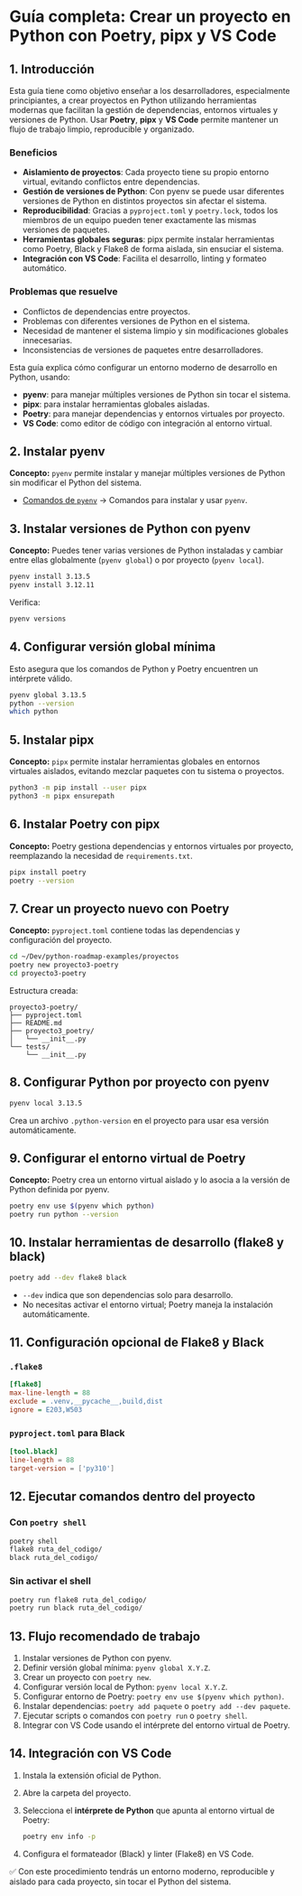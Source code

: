 # Guía completa: Crear un proyecto en Python con Poetry, pipx y VS Code

## 1. Introducción

Esta guía tiene como objetivo enseñar a los desarrolladores, especialmente principiantes, a crear proyectos en Python utilizando herramientas modernas que facilitan la gestión de dependencias, entornos virtuales y versiones de Python. Usar **Poetry**, **pipx** y **VS Code** permite mantener un flujo de trabajo limpio, reproducible y organizado.

### Beneficios

- **Aislamiento de proyectos**: Cada proyecto tiene su propio entorno virtual, evitando conflictos entre dependencias.
- **Gestión de versiones de Python**: Con pyenv se puede usar diferentes versiones de Python en distintos proyectos sin afectar el sistema.
- **Reproducibilidad**: Gracias a `pyproject.toml` y `poetry.lock`, todos los miembros de un equipo pueden tener exactamente las mismas versiones de paquetes.
- **Herramientas globales seguras**: pipx permite instalar herramientas como Poetry, Black y Flake8 de forma aislada, sin ensuciar el sistema.
- **Integración con VS Code**: Facilita el desarrollo, linting y formateo automático.

### Problemas que resuelve

- Conflictos de dependencias entre proyectos.
- Problemas con diferentes versiones de Python en el sistema.
- Necesidad de mantener el sistema limpio y sin modificaciones globales innecesarias.
- Inconsistencias de versiones de paquetes entre desarrolladores.

Esta guía explica cómo configurar un entorno moderno de desarrollo en Python, usando:

- **pyenv**: para manejar múltiples versiones de Python sin tocar el sistema.
- **pipx**: para instalar herramientas globales aisladas.
- **Poetry**: para manejar dependencias y entornos virtuales por proyecto.
- **VS Code**: como editor de código con integración al entorno virtual.

## 2. Instalar pyenv

**Concepto:** `pyenv` permite instalar y manejar múltiples versiones de Python sin modificar el Python del sistema.

- [Comandos de `pyenv`](./01_01_pyenv-commands.md) → Comandos para instalar y usar `pyenv`.

## 3. Instalar versiones de Python con pyenv

**Concepto:** Puedes tener varias versiones de Python instaladas y cambiar entre ellas globalmente (`pyenv global`) o por proyecto (`pyenv local`).

```bash
pyenv install 3.13.5
pyenv install 3.12.11
```

Verifica:

```bash
pyenv versions
```

## 4. Configurar versión global mínima

Esto asegura que los comandos de Python y Poetry encuentren un intérprete válido.

```bash
pyenv global 3.13.5
python --version
which python
```

## 5. Instalar pipx

**Concepto:** `pipx` permite instalar herramientas globales en entornos virtuales aislados, evitando mezclar paquetes con tu sistema o proyectos.

```bash
python3 -m pip install --user pipx
python3 -m pipx ensurepath
```

## 6. Instalar Poetry con pipx

**Concepto:** Poetry gestiona dependencias y entornos virtuales por proyecto, reemplazando la necesidad de `requirements.txt`.

```bash
pipx install poetry
poetry --version
```

## 7. Crear un proyecto nuevo con Poetry

**Concepto:** `pyproject.toml` contiene todas las dependencias y configuración del proyecto.

```bash
cd ~/Dev/python-roadmap-examples/proyectos
poetry new proyecto3-poetry
cd proyecto3-poetry
```

Estructura creada:

```text
proyecto3-poetry/
├── pyproject.toml
├── README.md
├── proyecto3_poetry/
│   └── __init__.py
└── tests/
    └── __init__.py
```

## 8. Configurar Python por proyecto con pyenv

```bash
pyenv local 3.13.5
```

Crea un archivo `.python-version` en el proyecto para usar esa versión automáticamente.

## 9. Configurar el entorno virtual de Poetry

**Concepto:** Poetry crea un entorno virtual aislado y lo asocia a la versión de Python definida por pyenv.

```bash
poetry env use $(pyenv which python)
poetry run python --version
```

## 10. Instalar herramientas de desarrollo (flake8 y black)

```bash
poetry add --dev flake8 black
```

- `--dev` indica que son dependencias solo para desarrollo.  
- No necesitas activar el entorno virtual; Poetry maneja la instalación automáticamente.

## 11. Configuración opcional de Flake8 y Black

### `.flake8`

```ini
[flake8]
max-line-length = 88
exclude = .venv,__pycache__,build,dist
ignore = E203,W503
```

### `pyproject.toml` para Black

```toml
[tool.black]
line-length = 88
target-version = ['py310']
```

## 12. Ejecutar comandos dentro del proyecto

### Con `poetry shell`

```bash
poetry shell
flake8 ruta_del_codigo/
black ruta_del_codigo/
```

### Sin activar el shell

```bash
poetry run flake8 ruta_del_codigo/
poetry run black ruta_del_codigo/
```

## 13. Flujo recomendado de trabajo

1. Instalar versiones de Python con pyenv.  
2. Definir versión global mínima: `pyenv global X.Y.Z`.  
3. Crear un proyecto con `poetry new`.  
4. Configurar versión local de Python: `pyenv local X.Y.Z`.  
5. Configurar entorno de Poetry: `poetry env use $(pyenv which python)`.  
6. Instalar dependencias: `poetry add paquete` o `poetry add --dev paquete`.  
7. Ejecutar scripts o comandos con `poetry run` o `poetry shell`.  
8. Integrar con VS Code usando el intérprete del entorno virtual de Poetry.

## 14. Integración con VS Code

1. Instala la extensión oficial de Python.  
2. Abre la carpeta del proyecto.  
3. Selecciona el **intérprete de Python** que apunta al entorno virtual de Poetry:

    ```bash
    poetry env info -p
    ```

4. Configura el formateador (Black) y linter (Flake8) en VS Code.

✅ Con este procedimiento tendrás un entorno moderno, reproducible y aislado para cada proyecto, sin tocar el Python del sistema.
